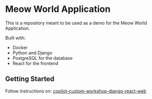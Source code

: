 # Meow World Application

This is a repository meant to be used as a demo for the Meow World Application.

Built with:

- Docker
- Python and Django
- PostgreSQL for the database
- React for the frontend

## Getting Started

Follow instructions on: [copilot-custom-workshop-django-react-web](https://github.com/githubschool/copilot-custom-workshop-django-react-web)